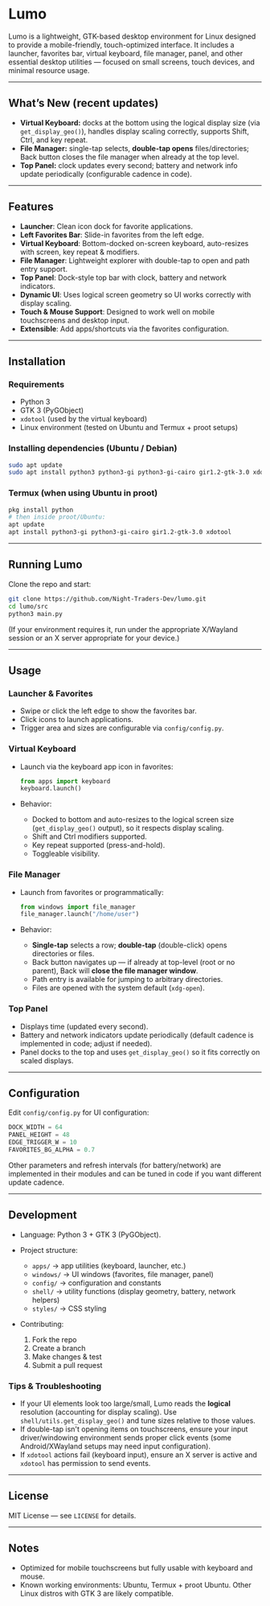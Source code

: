 # Lumo

Lumo is a lightweight, GTK-based desktop environment for Linux designed to provide a mobile-friendly, touch-optimized interface. It includes a launcher, favorites bar, virtual keyboard, file manager, panel, and other essential desktop utilities — focused on small screens, touch devices, and minimal resource usage.

---

## What’s New (recent updates)

* **Virtual Keyboard:** docks at the bottom using the logical display size (via `get_display_geo()`), handles display scaling correctly, supports Shift, Ctrl, and key repeat.
* **File Manager:** single-tap selects, **double-tap opens** files/directories; Back button closes the file manager when already at the top level.
* **Top Panel:** clock updates every second; battery and network info update periodically (configurable cadence in code).

---

## Features

* **Launcher**: Clean icon dock for favorite applications.
* **Left Favorites Bar**: Slide-in favorites from the left edge.
* **Virtual Keyboard**: Bottom-docked on-screen keyboard, auto-resizes with screen, key repeat & modifiers.
* **File Manager**: Lightweight explorer with double-tap to open and path entry support.
* **Top Panel**: Dock-style top bar with clock, battery and network indicators.
* **Dynamic UI**: Uses logical screen geometry so UI works correctly with display scaling.
* **Touch & Mouse Support**: Designed to work well on mobile touchscreens and desktop input.
* **Extensible**: Add apps/shortcuts via the favorites configuration.

---

## Installation

### Requirements

* Python 3
* GTK 3 (PyGObject)
* `xdotool` (used by the virtual keyboard)
* Linux environment (tested on Ubuntu and Termux + proot setups)

### Installing dependencies (Ubuntu / Debian)

```bash
sudo apt update
sudo apt install python3 python3-gi python3-gi-cairo gir1.2-gtk-3.0 xdotool
```

### Termux (when using Ubuntu in proot)

```bash
pkg install python
# then inside proot/Ubuntu:
apt update
apt install python3-gi python3-gi-cairo gir1.2-gtk-3.0 xdotool
```

---

## Running Lumo

Clone the repo and start:

```bash
git clone https://github.com/Night-Traders-Dev/lumo.git
cd lumo/src
python3 main.py
```

(If your environment requires it, run under the appropriate X/Wayland session or an X server appropriate for your device.)

---

## Usage

### Launcher & Favorites

* Swipe or click the left edge to show the favorites bar.
* Click icons to launch applications.
* Trigger area and sizes are configurable via `config/config.py`.

### Virtual Keyboard

* Launch via the keyboard app icon in favorites:

  ```python
  from apps import keyboard
  keyboard.launch()
  ```
* Behavior:

  * Docked to bottom and auto-resizes to the logical screen size (`get_display_geo()` output), so it respects display scaling.
  * Shift and Ctrl modifiers supported.
  * Key repeat supported (press-and-hold).
  * Toggleable visibility.

### File Manager

* Launch from favorites or programmatically:

  ```python
  from windows import file_manager
  file_manager.launch("/home/user")
  ```
* Behavior:

  * **Single-tap** selects a row; **double-tap** (double-click) opens directories or files.
  * Back button navigates up — if already at top-level (root or no parent), Back will **close the file manager window**.
  * Path entry is available for jumping to arbitrary directories.
  * Files are opened with the system default (`xdg-open`).

### Top Panel

* Displays time (updated every second).
* Battery and network indicators update periodically (default cadence is implemented in code; adjust if needed).
* Panel docks to the top and uses `get_display_geo()` so it fits correctly on scaled displays.

---

## Configuration

Edit `config/config.py` for UI configuration:

```python
DOCK_WIDTH = 64
PANEL_HEIGHT = 48
EDGE_TRIGGER_W = 10
FAVORITES_BG_ALPHA = 0.7
```

Other parameters and refresh intervals (for battery/network) are implemented in their modules and can be tuned in code if you want different update cadence.

---

## Development

* Language: Python 3 + GTK 3 (PyGObject).
* Project structure:

  * `apps/` → app utilities (keyboard, launcher, etc.)
  * `windows/` → UI windows (favorites, file manager, panel)
  * `config/` → configuration and constants
  * `shell/` → utility functions (display geometry, battery, network helpers)
  * `styles/` → CSS styling
* Contributing:

  1. Fork the repo
  2. Create a branch
  3. Make changes & test
  4. Submit a pull request

### Tips & Troubleshooting

* If your UI elements look too large/small, Lumo reads the **logical** resolution (accounting for display scaling). Use `shell/utils.get_display_geo()` and tune sizes relative to those values.
* If double-tap isn't opening items on touchscreens, ensure your input driver/windowing environment sends proper click events (some Android/XWayland setups may need input configuration).
* If `xdotool` actions fail (keyboard input), ensure an X server is active and `xdotool` has permission to send events.

---

## License

MIT License — see `LICENSE` for details.

---

## Notes

* Optimized for mobile touchscreens but fully usable with keyboard and mouse.
* Known working environments: Ubuntu, Termux + proot Ubuntu. Other Linux distros with GTK 3 are likely compatible.

